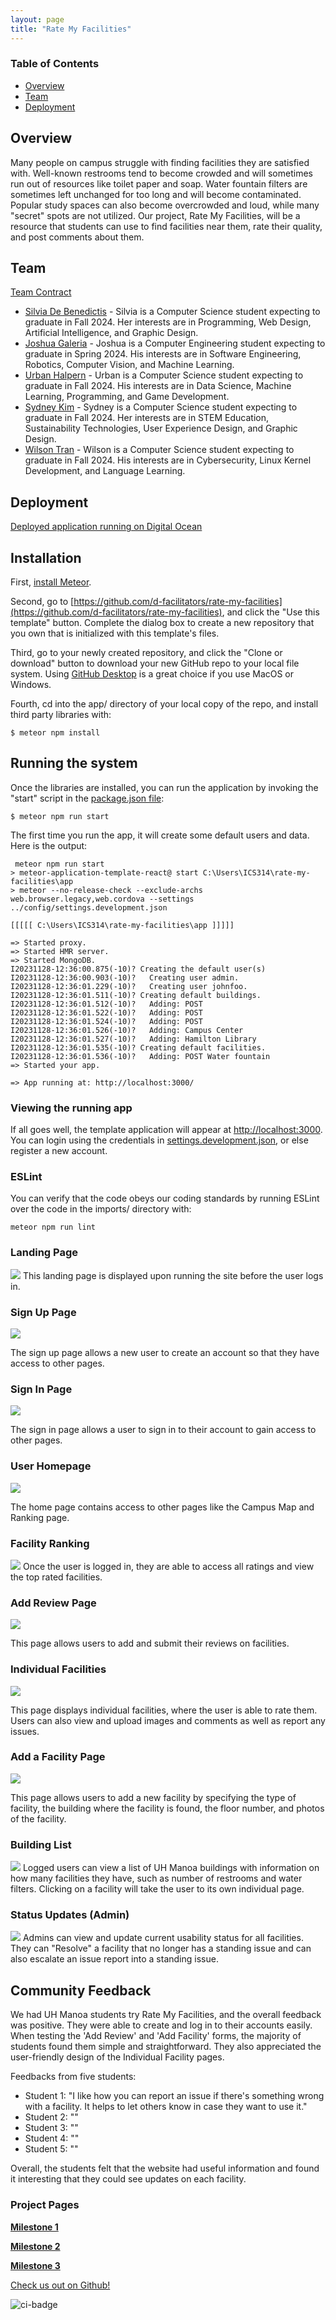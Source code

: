```yaml
---
layout: page
title: "Rate My Facilities"
---
```


### Table of Contents
- <a href="overview">Overview</a>
- <a href="team">Team</a>
- <a href="deployment">Deployment</a>

<h2 id="overview">
Overview</h2>

Many people on campus struggle with finding facilities they are satisfied with. Well-known restrooms tend to become crowded and will sometimes run out of resources like toilet paper and soap. Water fountain filters are sometimes left unchanged for too long and will become contaminated. Popular study spaces can also become overcrowded and loud, while many "secret" spots are not utilized. Our project, Rate My Facilities, will be a resource that students can use to find facilities near them, rate their quality, and post comments about them.

<h2 id="team">
Team</h2>

<a href="https://docs.google.com/document/d/1ddkkbSHYJAy0VHQvVl842vhn9q4RlY688vB10F-lX9o/edit?usp=sharing">Team Contract</a>

- <a href="https://silviadebenedictis.github.io/">Silvia De Benedictis</a> - Silvia is a Computer Science student expecting to graduate in Fall 2024. Her interests are in Programming, Web Design, Artificial Intelligence, and Graphic Design.
- <a href="https://jgaleria.github.io/">Joshua Galeria</a> - Joshua is a Computer Engineering student expecting to graduate in Spring 2024. His interests are in Software Engineering, Robotics, Computer Vision, and Machine Learning.
- <a href="https://uhalpern.github.io/">Urban Halpern</a> - Urban is a Computer Science student expecting to graduate in Fall 2024. His interests are in Data Science, Machine Learning, Programming, and Game Development.
- <a href="https://kimsyd.github.io/">Sydney Kim</a> - Sydney is a Computer Science student expecting to graduate in Fall 2024. Her interests are in STEM Education, Sustainability Technologies, User Experience Design, and Graphic Design.
- <a href="https://tranw8.github.io/">Wilson Tran</a> - Wilson is a Computer Science student expecting to graduate in Fall 2024. His interests are in Cybersecurity, Linux Kernel Development, and Language Learning.

<h2 id="deployment">
Deployment</h2>
<a href="https://ratemyfacilities.me/">Deployed application running on Digital Ocean</a>

## Installation

First, [install Meteor](https://www.meteor.com/install).

Second, go to [https://github.com/d-facilitators/rate-my-facilities](https://github.com/d-facilitators/rate-my-facilities), and click the "Use this template" button. Complete the dialog box to create a new repository that you own that is initialized with this template's files.

Third, go to your newly created repository, and click the "Clone or download" button to download your new GitHub repo to your local file system.  Using [GitHub Desktop](https://desktop.github.com/) is a great choice if you use MacOS or Windows.

Fourth, cd into the app/ directory of your local copy of the repo, and install third party libraries with:

```
$ meteor npm install
```

## Running the system

Once the libraries are installed, you can run the application by invoking the "start" script in the [package.json file](https://github.com/ics-software-engineering/meteor-application-template-react/blob/master/app/package.json):

```
$ meteor npm run start
```
The first time you run the app, it will create some default users and data. Here is the output:

```
 meteor npm run start
> meteor-application-template-react@ start C:\Users\ICS314\rate-my-facilities\app
> meteor --no-release-check --exclude-archs web.browser.legacy,web.cordova --settings ../config/settings.development.json

[[[[[ C:\Users\ICS314\rate-my-facilities\app ]]]]]

=> Started proxy.
=> Started HMR server.                        
=> Started MongoDB.                           
I20231128-12:36:00.875(-10)? Creating the default user(s)
I20231128-12:36:00.903(-10)?   Creating user admin.
I20231128-12:36:01.229(-10)?   Creating user johnfoo.
I20231128-12:36:01.511(-10)? Creating default buildings.
I20231128-12:36:01.512(-10)?   Adding: POST
I20231128-12:36:01.522(-10)?   Adding: POST
I20231128-12:36:01.524(-10)?   Adding: POST
I20231128-12:36:01.526(-10)?   Adding: Campus Center
I20231128-12:36:01.527(-10)?   Adding: Hamilton Library
I20231128-12:36:01.535(-10)? Creating default facilities.
I20231128-12:36:01.536(-10)?   Adding: POST Water fountain
=> Started your app.

=> App running at: http://localhost:3000/

```

### Viewing the running app

If all goes well, the template application will appear at [http://localhost:3000](http://localhost:3000).  You can login using the credentials in [settings.development.json](https://github.com/ics-software-engineering/meteor-application-template-react/blob/main/config/settings.development.json), or else register a new account.

### ESLint

You can verify that the code obeys our coding standards by running ESLint over the code in the imports/ directory with:

```
meteor npm run lint
```

### Landing Page
<img src="assets/images/rmf_landing1.png">
This landing page is displayed upon running the site before the user logs in.

### Sign Up Page
<img src="assets/images/Onboarding-Mockup.png">

The sign up page allows a new user to create an account so that they have access to other pages.

### Sign In Page
<img src="assets/images/rmf_sign-in.png">

The sign in page allows a user to sign in to their account to gain access to other pages.

### User Homepage
<img src="assets/images/rmf_homepage.png">

The home page contains access to other pages like the Campus Map and Ranking page.

### Facility Ranking
<img src="assets/images/facility-rankings.png">
Once the user is logged in, they are able to access all ratings and view the top rated facilities. 

### Add Review Page
<img src="assets/images/rmf_add-review.png">

This page allows users to add and submit their reviews on facilities. 

### Individual Facilities
<img src="assets/images/sample-facility.png">

This page displays individual facilities, where the user is able to rate them. Users can also view and upload images and comments as well as report any issues. 

### Add a Facility Page
<img src="assets/images/rmf_add-facility.png">

This page allows users to add a new facility by specifying the type of facility, the building where the facility is found, the floor number, and photos of the facility.

### Building List
<img src="assets/images/rmf_buildings.png">
Logged users can view a list of UH Manoa buildings with information on how many facilities they have, such as number of restrooms and water filters. Clicking on a facility will take the user to its own individual page.

### Status Updates (Admin)
<img src="assets/images/rmf_status-update.png">
Admins can view and update current usability status for all facilities. They can "Resolve" a facility that no longer has a standing issue and can also escalate an issue report into a standing issue.

## Community Feedback
We had UH Manoa students try Rate My Facilities, and the overall feedback was positive. They were able to create and log in to their accounts easily. When testing the 'Add Review' and 'Add Facility' forms, the majority of students found them simple and straightforward. They also appreciated the user-friendly design of the Individual Facility pages.

Feedbacks from five students:
* Student 1: "I like how you can report an issue if there's something wrong with a facility. It helps to let others know in case they want to use it."
* Student 2: ""
* Student 3: ""
* Student 4: ""
* Student 5: ""

Overall, the students felt that the website had useful information and found it interesting that they could see updates on each facility. 

### Project Pages

[**Milestone 1**](m1.md)

[**Milestone 2**](m2.md)

[**Milestone 3**](m3.md)

<a href="https://github.com/d-facilitators">Check us out on Github!</a>

![ci-badge](https://github.com/d-facilitators/rate-my-facilities/workflows/ci-rate-my-facilities/badge.svg)
